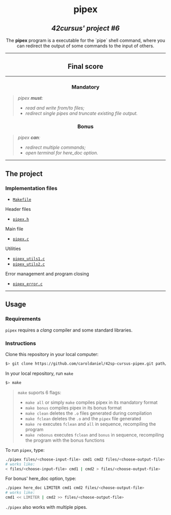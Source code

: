 <h1 align=center>
	<b>pipex</b>
</h1>

<h2 align=center>
	 <i>42cursus' project #6</i>
</h2>

<p align=center>
	The <b>pipex</b> program is a executable for the `pipe` shell command, where you can redirect the output of some commands to the input of others. 
  
---
<div align=center>
<h2>
	Final score
</h2>

</div>

---

<h3 align=center>
Mandatory
</h3>

> <i> pipex <b>must</b>: 
> - read and write from/to files;
> - redirect single pipes and truncate existing file output.</i>

<h3 align=center>
Bonus
</h3>

> <i> pipex <b>can</b>: 
> - redirect multiple commands;
> - open terminal for here_doc option.</i>

---

<h2>
The project
</h2>


### Implementation files
	
- [`Makefile`](Makefile)

Header files
- [`pipex.h`](include/pipex.h)

Main file	
- [`pipex.c`](srcs/pipex.c)

Utilities
- [`pipex_utils1.c`](srcs/pipex_utils1.c)
- [`pipex_utils2.c`](srcs/pipex_utils2.c)

Error management and program closing
- [`pipex_error.c`](srcs/pipex_error.c)

---
<h2>
Usage
</h2>

### Requirements
`pipex` requires a *clang* compiler and some standard libraries. 

### Instructions

Clone this repository in your local computer:

```sh
$> git clone https://github.com/caroldaniel/42sp-cursus-pipex.git path/to/pipex
```

In your local repository, run `make`

```sh
$> make 
```

> `make` suports 6 flags:
> - `make all` or simply `make` compiles pipex in its mandatory format
> - `make bonus` compiles pipex in its bonus format
> - `make clean` deletes the `.o` files generated during compilation
> - `make fclean` deletes the `.o` and the `pipex` file generated
> - `make re` executes `fclean` and `all` in sequence, recompiling the program
> - `make rebonus` executes `fclean` and `bonus` in sequence, recompiling the program with the bonus functions

To run `pipex`, type:
```sh
./pipex files/<choose-input-file> cmd1 cmd2 files/<choose-output-file>
# works like: 
< files/<choose-input-file> cmd1 | cmd2 > files/<choose-output-file>
```
For bonus' here_doc option, type: 
```sh
./pipex here_doc LIMITER cmd1 cmd2 files/<choose-output-file>
# works like: 
cmd1 << LIMITER | cmd2 >> files/<choose-output-file>
```
`./pipex` also works with multiple pipes. 
